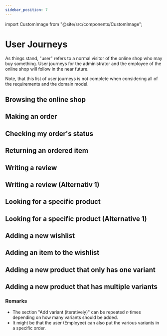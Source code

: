 ```yaml
---
sidebar_position: 7
---
```


import CustomImage from "@site/src/components/CustomImage";

# User Journeys

As things stand, "user" refers to a normal visitor of the online shop who may buy something. User journeys for the administrator and the employee of the online shop will follow in the near future.

Note, that this list of user journeys is not complete when considering all of the requirements and the domain model.

## Browsing the online shop

<CustomImage
    path="/diagrams/journey-browsing"
    height="565"
    width="2825"
/>

## Making an order

<CustomImage
    path="/diagrams/journey-ordering"
    height="565"
    width="1988"
/>

## Checking my order's status

<CustomImage
    path="/diagrams/journey-checking"
    height="565"
    width="1360"
/>

## Returning an ordered item

<CustomImage
    path="/diagrams/journey-returning"
    height="565"
    width="2406"
/>

## Writing a review

<CustomImage
    path="/diagrams/journey-writing-review"
    height="565"
    width="1988"
/>

## Writing a review (Alternativ 1)

<CustomImage
    path="/diagrams/journey-writing-review-2"
    height="565"
    width="1988"
/>

## Looking for a specific product

<CustomImage
    path="/diagrams/journey-looking"
    height="565"
    width="2616"
/>

## Looking for a specific product (Alternative 1)

<CustomImage
    path="/diagrams/journey-looking-2"
    height="565"
    width="2616"
/>

## Adding a new wishlist

<CustomImage
    path="/diagrams/journey-wishlist"
    height="565"
    width="1569"
/>

## Adding an item to the wishlist

<CustomImage
    path="/diagrams/journey-adding-to-wishlist"
    height="565"
    width="3034"
/>

## Adding a new product that only has one variant

<CustomImage
    path="/diagrams/journey-adding-product"
    height="565"
    width="2616"
/>

## Adding a new product that has multiple variants

<CustomImage
    path="/diagrams/journey-adding-product-variants"
    height="565"
    width="3034"
/>

### Remarks

- The section "Add variant (iteratively)" can be repeated _n_ times depending on how many variants should be added.
- It might be that the user (Employee) can also put the various variants in a specific order.
